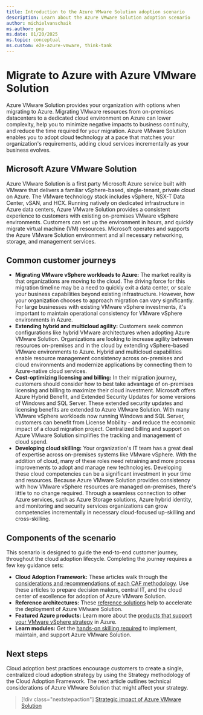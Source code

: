 ```yaml
---
title: Introduction to the Azure VMware Solution adoption scenario
description: Learn about the Azure VMware Solution adoption scenario
author: michielvanschaik
ms.author: pnp
ms.date: 01/20/2025
ms.topic: conceptual
ms.custom: e2e-azure-vmware, think-tank
---
```


# Migrate to Azure with Azure VMware Solution

Azure VMware Solution provides your organization with options when migrating to Azure. Migrating VMware resources from on-premises datacenters to a dedicated cloud environment on Azure can lower complexity, help you to minimize negative impacts to business continuity, and reduce the time required for your migration. Azure VMware Solution enables you to adopt cloud technology at a pace that matches your organization's requirements, adding cloud services incrementally as your business evolves.

## Microsoft Azure VMware Solution

Azure VMware Solution is a first party Microsoft Azure service built with VMware that delivers a familiar vSphere-based, single-tenant, private cloud on Azure. The VMware technology stack includes vSphere, NSX-T Data Center, vSAN, and HCX. Running natively on dedicated infrastructure in Azure data centers, Azure VMware Solution provides a consistent experience to customers with existing on-premises VMware vSphere environments. Customers can set up the environment in hours, and quickly migrate virtual machine (VM) resources. Microsoft operates and supports the Azure VMware Solution environment and all necessary networking, storage, and management services.

## Common customer journeys

- **Migrating VMware vSphere workloads to Azure:** The market reality is that organizations are moving to the cloud. The driving force for this migration timeline may be a need to quickly exit a data center, or scale your business capabilities beyond existing infrastructure. However, how your organization chooses to approach migration can vary significantly. For large businesses with existing VMware vSphere investments, it's important to maintain operational consistency for VMware vSphere environments in Azure.
- **Extending hybrid and multicloud agility:** Customers seek common configurations like hybrid VMware architectures when adopting Azure VMware Solution. Organizations are looking to increase agility between resources on-premises and in the cloud by extending vSphere-based VMware environments to Azure. Hybrid and multicloud capabilities enable resource management consistency across on-premises and cloud environments and modernize applications by connecting them to Azure-native cloud services.
- **Cost-optimizing licensing and billing:** In their migration journey, customers should consider how to best take advantage of on-premises licensing and billing to maximize their cloud investment. Microsoft offers Azure Hybrid Benefit, and Extended Security Updates for some versions of Windows and SQL Server. These extended security updates and licensing benefits are extended to Azure VMware Solution. With many VMware vSphere workloads now running Windows and SQL Server, customers can benefit from License Mobility - and reduce the economic impact of a cloud migration project. Centralized billing and support on Azure VMware Solution simplifies the tracking and management of cloud spend.
- **Developing cloud skilling:** Your organization's IT team has a great deal of expertise across on-premises systems like VMware vSphere. With the addition of cloud, many of these roles need retraining and more process improvements to adopt and manage new technologies. Developing these cloud competencies can be a significant investment in your time and resources. Because Azure VMware Solution provides consistency with how VMware vSphere resources are managed on-premises, there's little to no change required. Through a seamless connection to other Azure services, such as Azure Storage solutions, Azure hybrid identity, and monitoring and security services organizations can grow competencies incrementally in necessary cloud-focused up-skilling and cross-skilling.

## Components of the scenario

This scenario is designed to guide the end-to-end customer journey, throughout the cloud adoption lifecycle. Completing the journey requires a few key guidance sets:

- **Cloud Adoption Framework:** These articles walk through the [considerations and recommendations of each CAF methodology](../../overview.md). Use these articles to prepare decision makers, central IT, and the cloud center of excellence for adoption of Azure VMware Solution.
- **Reference architectures:** These [reference solutions](/azure/architecture/browse/) help to accelerate the deployment of Azure VMware Solution.
- **Featured Azure products:** Learn more about the [products that support your VMware vSphere strategy](/azure/azure-vmware/integrate-azure-native-services) in Azure.
- **Learn modules:** Get the [hands-on skilling required](/training/paths/run-vmware-workloads-azure-vmware-solution/) to implement, maintain, and support Azure VMware Solution.

## Next steps

Cloud adoption best practices encourage customers to create a single, centralized cloud adoption strategy by using the Strategy methodology of the Cloud Adoption Framework. The next article outlines technical considerations of Azure VMware Solution that might affect your strategy.

> [!div class="nextstepaction"]
> [Strategic impact of Azure VMware Solution](./strategy.md)
